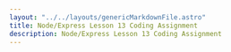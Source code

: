 ```yaml
---
layout: "../../layouts/genericMarkdownFile.astro"
title: Node/Express Lesson 13 Coding Assignment
description: Node/Express Lesson 13 Coding Assignment
---
```

